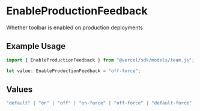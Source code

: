 # EnableProductionFeedback

Whether toolbar is enabled on production deployments

## Example Usage

```typescript
import { EnableProductionFeedback } from "@vercel/sdk/models/team.js";

let value: EnableProductionFeedback = "off-force";
```

## Values

```typescript
"default" | "on" | "off" | "on-force" | "off-force" | "default-force"
```